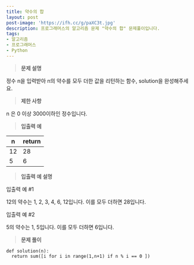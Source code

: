 ```yaml
---
title: 약수의 합
layout: post
post-image: 'https://ifh.cc/g/paXC3t.jpg'
description: 프로그래머스의 알고리즘 문제 "약수의 합" 문제풀이입니다.
tags:
- 알고리즘
- 프로그래머스
- Python
---
```



>**문제 설명**

정수 n을 입력받아 n의 약수를 모두 더한 값을 리턴하는 함수, solution을 완성해주세요.

>**제한 사항**


 n 은 0 이상 3000이하인 정수입니다.


>**입출력 예**

| n | return |
|--|--|
| 12 | 28 |
| 5 | 6 |

>**입출력 예 설명**

입출력 예 #1

12의 약수는 1, 2, 3, 4, 6, 12입니다. 이를 모두 더하면 28입니다.

입출력 예 #2

5의 약수는 1, 5입니다. 이를 모두 더하면 6입니다.

>**문제 풀이**

	def solution(n):
	  return sum([i for i in range(1,n+1) if n % i == 0 ])



